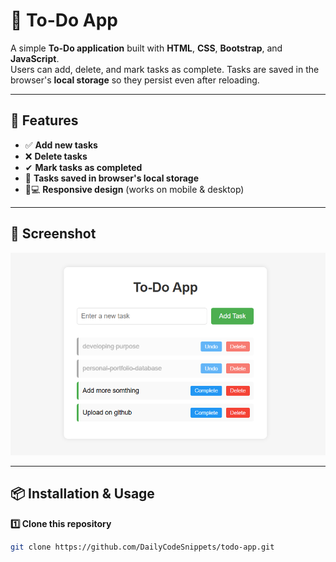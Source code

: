 # 📝 To-Do App

A simple **To-Do application** built with **HTML**, **CSS**, **Bootstrap**, and **JavaScript**.  
Users can add, delete, and mark tasks as complete. Tasks are saved in the browser's **local storage** so they persist even after reloading.

---

## 🚀 Features
- ✅ **Add new tasks**
- ❌ **Delete tasks**
- ✔ **Mark tasks as completed**
- 💾 **Tasks saved in browser's local storage**
- 📱💻 **Responsive design** (works on mobile & desktop)

---

## 📸 Screenshot

![To-Do App Screenshot](images/screenshot.png)

---

## 📦 Installation & Usage

**1️⃣ Clone this repository**
```bash
git clone https://github.com/DailyCodeSnippets/todo-app.git

